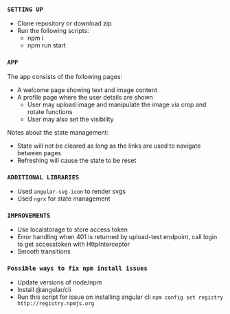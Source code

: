 ### `SETTING UP`

- Clone repository or download zip
- Run the following scripts:
  - npm i
  - npm run start

### `APP`

The app consists of the following pages:

- A welcome page showing text and image content
- A profile page where the user details are shown
  - User may upload image and manipulate the image via crop and rotate functions
  - User may also set the visibility

Notes about the state management:

- State will not be cleared as long as the links are used to navigate between pages
- Refreshing will cause the state to be reset

### `ADDITIONAL LIBRARIES`

- Used `angular-svg-icon` to render svgs
- Used `ngrx` for state management

### `IMPROVEMENTS`

- Use localstorage to store access token
- Error handling when 401 is returned by upload-test endpoint, call login to get accesstoken with HttpInterceptor
- Smooth transitions

### `Possible ways to fix npm install issues`

- Update versions of node/npm
- Install @angular/cli
- Run this script for issue on installing angular cli `npm config set registry http://registry.npmjs.org`
